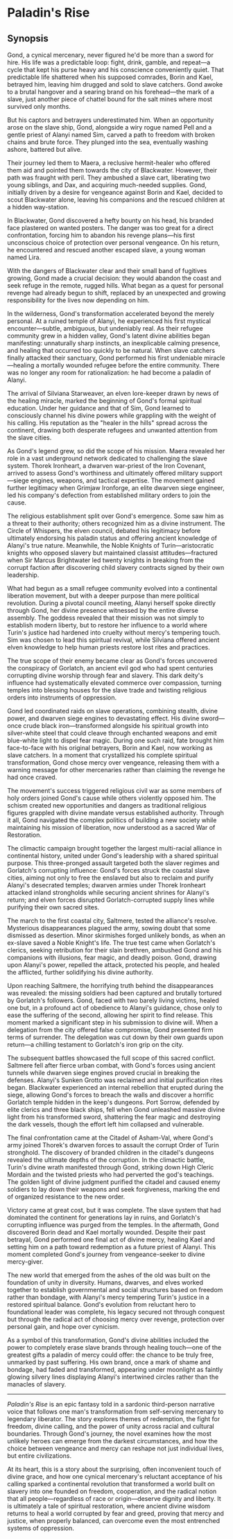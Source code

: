 # Paladin's Rise

## Synopsis

Gond, a cynical mercenary, never figured he'd be more than a sword for hire. His life was a predictable loop: fight, drink, gamble, and repeat—a cycle that kept his purse heavy and his conscience conveniently quiet. That predictable life shattered when his supposed comrades, Borin and Kael, betrayed him, leaving him drugged and sold to slave catchers. Gond awoke to a brutal hangover and a searing brand on his forehead—the mark of a slave, just another piece of chattel bound for the salt mines where most survived only months.

But his captors and betrayers underestimated him. When an opportunity arose on the slave ship, Gond, alongside a wiry rogue named Pell and a gentle priest of Alanyi named Sim, carved a path to freedom with broken chains and brute force. They plunged into the sea, eventually washing ashore, battered but alive.

Their journey led them to Maera, a reclusive hermit-healer who offered them aid and pointed them towards the city of Blackwater. However, their path was fraught with peril. They ambushed a slave cart, liberating two young siblings,  and Dax, and acquiring much-needed supplies. Gond, initially driven by a desire for vengeance against Borin and Kael, decided to scout Blackwater alone, leaving his companions and the rescued children at a hidden way-station.

In Blackwater, Gond discovered a hefty bounty on his head, his branded face plastered on wanted posters. The danger was too great for a direct confrontation, forcing him to abandon his revenge plans—his first unconscious choice of protection over personal vengeance. On his return, he encountered and rescued another escaped slave, a young woman named Lira.

With the dangers of Blackwater clear and their small band of fugitives growing, Gond made a crucial decision: they would abandon the coast and seek refuge in the remote, rugged hills. What began as a quest for personal revenge had already begun to shift, replaced by an unexpected and growing responsibility for the lives now depending on him.

In the wilderness, Gond's transformation accelerated beyond the merely personal. At a ruined temple of Alanyi, he experienced his first mystical encounter—subtle, ambiguous, but undeniably real. As their refugee community grew in a hidden valley, Gond's latent divine abilities began manifesting: unnaturally sharp instincts, an inexplicable calming presence, and healing that occurred too quickly to be natural. When slave catchers finally attacked their sanctuary, Gond performed his first undeniable miracle—healing a mortally wounded refugee before the entire community. There was no longer any room for rationalization: he had become a paladin of Alanyi.

The arrival of Silviana Starweaver, an elven lore-keeper drawn by news of the healing miracle, marked the beginning of Gond's formal spiritual education. Under her guidance and that of Sim, Gond learned to consciously channel his divine powers while grappling with the weight of his calling. His reputation as the "healer in the hills" spread across the continent, drawing both desperate refugees and unwanted attention from the slave cities.

As Gond's legend grew, so did the scope of his mission. Maera revealed her role in a vast underground network dedicated to challenging the slave system. Thorek Ironheart, a dwarven war-priest of the Iron Covenant, arrived to assess Gond's worthiness and ultimately offered military support—siege engines, weapons, and tactical expertise. The movement gained further legitimacy when Grimjaw Ironforge, an elite dwarven siege engineer, led his company's defection from established military orders to join the cause.

The religious establishment split over Gond's emergence. Some saw him as a threat to their authority; others recognized him as a divine instrument. The Circle of Whispers, the elven council, debated his legitimacy before ultimately endorsing his paladin status and offering ancient knowledge of Alanyi's true nature. Meanwhile, the Noble Knights of Turin—aristocratic knights who opposed slavery but maintained classist attitudes—fractured when Sir Marcus Brightwater led twenty knights in breaking from the corrupt faction after discovering child slavery contracts signed by their own leadership.

What had begun as a small refugee community evolved into a continental liberation movement, but with a deeper purpose than mere political revolution. During a pivotal council meeting, Alanyi herself spoke directly through Gond, her divine presence witnessed by the entire diverse assembly. The goddess revealed that their mission was not simply to establish modern liberty, but to restore her influence to a world where Turin's justice had hardened into cruelty without mercy's tempering touch. Sim was chosen to lead this spiritual revival, while Silviana offered ancient elven knowledge to help human priests restore lost rites and practices.

The true scope of their enemy became clear as Gond's forces uncovered the conspiracy of Gorlatch, an ancient evil god who had spent centuries corrupting divine worship through fear and slavery. This dark deity's influence had systematically elevated commerce over compassion, turning temples into blessing houses for the slave trade and twisting religious orders into instruments of oppression.

Gond led coordinated raids on slave operations, combining stealth, divine power, and dwarven siege engines to devastating effect. His divine sword—once crude black iron—transformed alongside his spiritual growth into silver-white steel that could cleave through enchanted weapons and emit blue-white light to dispel fear magic. During one such raid, fate brought him face-to-face with his original betrayers, Borin and Kael, now working as slave catchers. In a moment that crystallized his complete spiritual transformation, Gond chose mercy over vengeance, releasing them with a warning message for other mercenaries rather than claiming the revenge he had once craved.

The movement's success triggered religious civil war as some members of holy orders joined Gond's cause while others violently opposed him. The schism created new opportunities and dangers as traditional religious figures grappled with divine mandate versus established authority. Through it all, Gond navigated the complex politics of building a new society while maintaining his mission of liberation, now understood as a sacred War of Restoration.

The climactic campaign brought together the largest multi-racial alliance in continental history, united under Gond's leadership with a shared spiritual purpose. This three-pronged assault targeted both the slaver regimes and Gorlatch's corrupting influence: Gond's forces struck the coastal slave cities, aiming not only to free the enslaved but also to reclaim and purify Alanyi's desecrated temples; dwarven armies under Thorek Ironheart attacked inland strongholds while securing ancient shrines for Alanyi's return; and elven forces disrupted Gorlatch-corrupted supply lines while purifying their own sacred sites.

The march to the first coastal city, Saltmere, tested the alliance's resolve. Mysterious disappearances plagued the army, sowing doubt that some dismissed as desertion. Minor skirmishes forged unlikely bonds, as when an ex-slave saved a Noble Knight's life. The true test came when Gorlatch's clerics, seeking retribution for their slain brethren, ambushed Gond and his companions with illusions, fear magic, and deadly poison. Gond, drawing upon Alanyi's power, repelled the attack, protected his people, and healed the afflicted, further solidifying his divine authority.

Upon reaching Saltmere, the horrifying truth behind the disappearances was revealed: the missing soldiers had been captured and brutally tortured by Gorlatch's followers. Gond, faced with two barely living victims, healed one but, in a profound act of obedience to Alanyi's guidance, chose only to ease the suffering of the second, allowing her spirit to find release. This moment marked a significant step in his submission to divine will. When a delegation from the city offered false compromise, Gond presented firm terms of surrender. The delegation was cut down by their own guards upon return—a chilling testament to Gorlatch's iron grip on the city.

The subsequent battles showcased the full scope of this sacred conflict. Saltmere fell after fierce urban combat, with Gond's forces using ancient tunnels while dwarven siege engines proved crucial in breaking the defenses. Alanyi's Sunken Grotto was reclaimed and initial purification rites began. Blackwater experienced an internal rebellion that erupted during the siege, allowing Gond's forces to breach the walls and discover a horrific Gorlatch temple hidden in the keep's dungeons. Port Sorrow, defended by elite clerics and three black ships, fell when Gond unleashed massive divine light from his transformed sword, shattering the fear magic and destroying the dark vessels, though the effort left him collapsed and vulnerable.

The final confrontation came at the Citadel of Asham-Val, where Gond's army joined Thorek's dwarven forces to assault the corrupt Order of Turin stronghold. The discovery of branded children in the citadel's dungeons revealed the ultimate depths of the corruption. In the climactic battle, Turin's divine wrath manifested through Gond, striking down High Cleric Mordain and the twisted priests who had perverted the god's teachings. The golden light of divine judgment purified the citadel and caused enemy soldiers to lay down their weapons and seek forgiveness, marking the end of organized resistance to the new order.

Victory came at great cost, but it was complete. The slave system that had dominated the continent for generations lay in ruins, and Gorlatch's corrupting influence was purged from the temples. In the aftermath, Gond discovered Borin dead and Kael mortally wounded. Despite their past betrayal, Gond performed one final act of divine mercy, healing Kael and setting him on a path toward redemption as a future priest of Alanyi. This moment completed Gond's journey from vengeance-seeker to divine mercy-giver.

The new world that emerged from the ashes of the old was built on the foundation of unity in diversity. Humans, dwarves, and elves worked together to establish governmental and social structures based on freedom rather than bondage, with Alanyi's mercy tempering Turin's justice in a restored spiritual balance. Gond's evolution from reluctant hero to foundational leader was complete, his legacy secured not through conquest but through the radical act of choosing mercy over revenge, protection over personal gain, and hope over cynicism.

As a symbol of this transformation, Gond's divine abilities included the power to completely erase slave brands through healing touch—one of the greatest gifts a paladin of mercy could offer: the chance to be truly free, unmarked by past suffering. His own brand, once a mark of shame and bondage, had faded and transformed, appearing under moonlight as faintly glowing silvery lines displaying Alanyi's intertwined circles rather than the manacles of slavery.

***

*Paladin's Rise* is an epic fantasy told in a sardonic third-person narrative voice that follows one man's transformation from self-serving mercenary to legendary liberator. The story explores themes of redemption, the fight for freedom, divine calling, and the power of unity across racial and cultural boundaries. Through Gond's journey, the novel examines how the most unlikely heroes can emerge from the darkest circumstances, and how the choice between vengeance and mercy can reshape not just individual lives, but entire civilizations.

At its heart, this is a story about the surprising, often inconvenient touch of divine grace, and how one cynical mercenary's reluctant acceptance of his calling sparked a continental revolution that transformed a world built on slavery into one founded on freedom, cooperation, and the radical notion that all people—regardless of race or origin—deserve dignity and liberty. It is ultimately a tale of spiritual restoration, where ancient divine wisdom returns to heal a world corrupted by fear and greed, proving that mercy and justice, when properly balanced, can overcome even the most entrenched systems of oppression.
